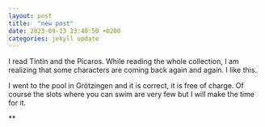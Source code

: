 ```yaml
---
layout: post
title:  "new post"
date: 2023-09-13 23:40:50 +0200
categories: jekyll update
---
```


I read Tintin and the Picaros. While reading the whole collection, I am realizing that some characters are coming back again and again. I like this.  

I went to the pool in Grötzingen and it is correct, it is free of charge. Of course the slots where you can swim are very few but I will make the time for it.  





![]()**&nbsp;



[jekyll-docs]: https://jekyllrb.com/docs/home
[jekyll-gh]:   https://github.com/jekyll/jekyll
[jekyll-talk]: https://talk.jekyllrb.com/
